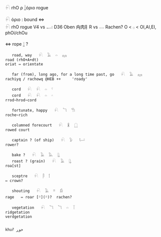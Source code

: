 𓍯 rhO ρ [𓎛](𓎛)όριο rogue  

𓍯 όριο : bound ⇔  
𓍯 rhO rogue V4 vs 𓂝 D36 Oben 禸肉⺼R vs 𓂋 Rachen? O < 𓊪 < OI,AI,EI, phOi/chOu  

⇔ rope  [𓍱](𓍱) ?  

```  
   road, way   𓍯  𓄿  𓏏  𓈐  
road (rhO+A+dt)  
oriat ⇔ orientate  

   far (from), long ago, for a long time past, go   𓍯  𓄿  𓈐  
rachiyq / rachowq @HEB ++     'roady'  

   cord   𓍯  𓍯  𓏏  𓍢  
   cord   𓍯  𓍯  𓏏  𓎆  
rrod~hrod~cord  

   fortunate, happy   𓍯  𓆓  𓇆  
roche~rich  

   columned forecourt   𓍯  𓇇  𓉸  
rowed court  

   captain ? (of ship)   𓍯  𓅱   𓂡  
rower?  

   bake ?   𓍯  𓄿  𓅓  𓊮  
   roast ? (grain)   𓍯  𓄿  𓊮  
roa[st]  

   sceptre   𓍯  𓋴  𓌀  
⇔ crown?  

   shouting   𓍯  𓄿  𓎼  𓀁  
rage   ⇔ roar [𓎼](𓎼)?  rachen?  

   vegetation   𓍯  𓆓  𓆓  𓏏  𓇅  
ridgetation  
verdgetation  


khuř خوڕ  

```  